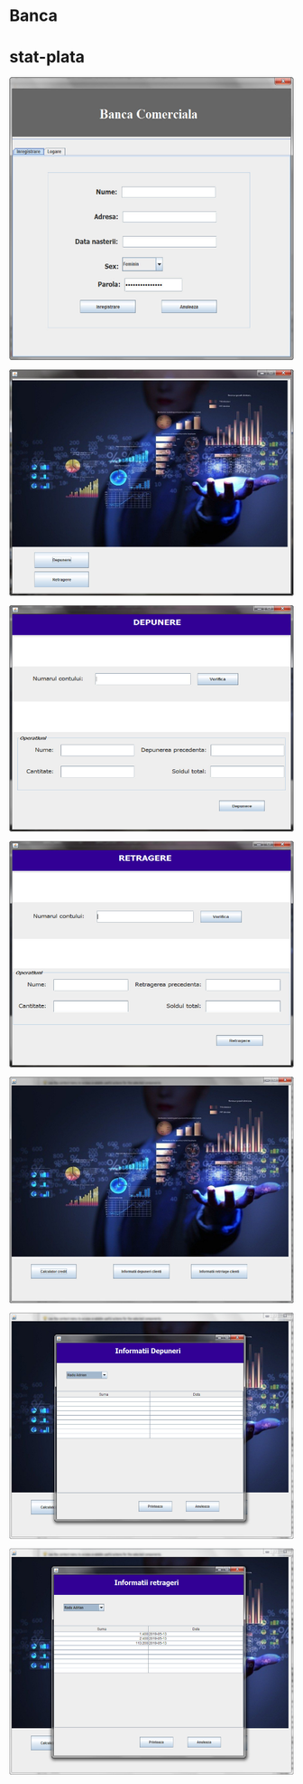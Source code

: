 # Banca

# stat-plata
<p align="center">
  <img src="https://github.com/doru87/Banca/blob/master/Banca/src/imagini/2019-05-16_094753.jpg" width="600" height="500">
</p>
<p align="center">
  <img src="https://github.com/doru87/Banca/blob/master/Banca/src/imagini/2019-05-16_094701.jpg" width="600" height="400">
</p>
<p align="center">
  <img src="https://github.com/doru87/Banca/blob/master/Banca/src/imagini/2019-05-16_094728.jpg" width="600" height="400">
</p>
<p align="center">
  <img src="https://github.com/doru87/Banca/blob/master/Banca/src/imagini/2019-05-16_094740.jpg" width="600" height="400">
</p>
<p align="center">
  <img src="https://github.com/doru87/Banca/blob/master/Banca/src/imagini/2019-05-16_094821.jpg" width="600" height="400">
</p>
<p align="center">
  <img src="https://github.com/doru87/Banca/blob/master/Banca/src/imagini/2019-05-16_094840.jpg" width="600" height="400">
</p>
<p align="center">
  <img src="https://github.com/doru87/Banca/blob/master/Banca/src/imagini/2019-05-16_094913.jpg" width="600" height="400">
</p>





